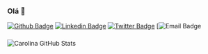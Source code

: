 ### Olá 👋

[![Github Badge](https://img.shields.io/badge/-Github-000?style=flat-square&logo=Github&logoColor=white&link=https://github.com/carolinaestrela)](https://github.com/carolinaestrela)
[![Linkedin Badge](https://img.shields.io/badge/-LinkedIn-blue?style=flat-square&logo=Linkedin&logoColor=white&link=https://www.linkedin.com/in/carolina-estrela/)](https://www.linkedin.com/in/carolina-estrela/)
[![Twitter Badge](https://img.shields.io/badge/-Twitter-1ca0f1?style=flat-square&labelColor=1ca0f1&logo=twitter&logoColor=white&link=https://twitter.com/estceo)](https://twitter.com/estceo)
[![Email Badge](https://img.shields.io/badge/-estrela.carolina%40bol.com.br-brightgreen)

### 

![Carolina GitHub Stats](https://github-readme-stats.vercel.app/api?username=carolinaestrela&show_icons=true)

